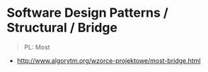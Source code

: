# Software Design Patterns / Structural / Bridge

> PL: Most

* <http://www.algorytm.org/wzorce-projektowe/most-bridge.html>
